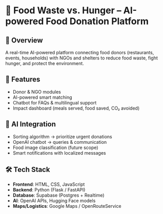 # 🍲 Food Waste vs. Hunger – AI-powered Food Donation Platform  

## 📌 Overview  
A real-time AI-powered platform connecting food donors (restaurants, events, households) with NGOs and shelters to reduce food waste, fight hunger, and protect the environment.  

## 🚀 Features  
- Donor & NGO modules  
- AI-powered smart matching  
- Chatbot for FAQs & multilingual support  
- Impact dashboard (meals served, food saved, CO₂ avoided)  

## 🧠 AI Integration  
- Sorting algorithm → prioritize urgent donations  
- OpenAI chatbot → queries & communication  
- Food image classification (future scope)  
- Smart notifications with localized messages  

## 🛠️ Tech Stack  
- **Frontend**: HTML, CSS, JavaScript  
- **Backend**: Python (Flask / FastAPI)  
- **Database**: Supabase (Postgres + Realtime)  
- **AI**: OpenAI APIs, Hugging Face models  
- **Maps/Logistics**: Google Maps / OpenRouteService  

